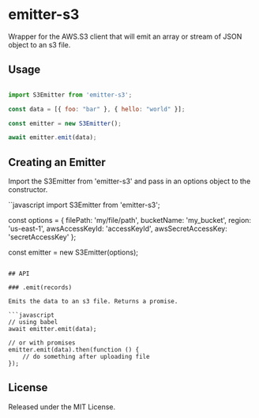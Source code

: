 # emitter-s3

Wrapper for the AWS.S3 client that will emit an array or stream of JSON object to an s3 file.

## Usage

```javascript

import S3Emitter from 'emitter-s3';

const data = [{ foo: "bar" }, { hello: "world" }];

const emitter = new S3Emitter();

await emitter.emit(data);
```

## Creating an Emitter

Import the S3Emitter from 'emitter-s3' and pass in an options object to the constructor.

``javascript
import S3Emitter from 'emitter-s3';

const options = { 
    filePath: 'my/file/path',
    bucketName: 'my_bucket',
    region: 'us-east-1',
    awsAccessKeyId: 'accessKeyId',
    awsSecretAccessKey: 'secretAccessKey'
};

const emitter = new S3Emitter(options);
```

## API

### .emit(records)

Emits the data to an s3 file. Returns a promise.

```javascript
// using babel
await emitter.emit(data);

// or with promises
emitter.emit(data).then(function () {
    // do something after uploading file
});
```

## License

Released under the MIT License.
